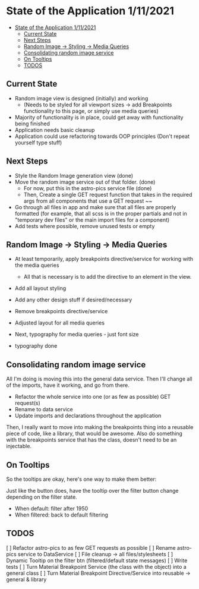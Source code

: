 # State of the Application 1/11/2021

- [State of the Application 1/11/2021](#state-of-the-application-1112021)
  - [Current State](#current-state)
  - [Next Steps](#next-steps)
  - [Random Image -> Styling -> Media Queries](#random-image---styling---media-queries)
  - [Consolidating random image service](#consolidating-random-image-service)
  - [On Tooltips](#on-tooltips)
  - [TODOS](#todos)

## Current State

- Random image view is designed (initially) and working
  - (Needs to be styled for all viewport sizes -> add Breakpoints functionality to this page, or simply use media queries)
- Majority of functionality is in place, could get away with functionality being finished
- Application needs basic cleanup
- Application could use refactoring towards OOP principles (Don't repeat yourself type stuff)  

## Next Steps

- Style the Random Image generation view (done)
- Move the random image service out of that folder. (done)
  - For now, put this in the astro-pics service file (done)
  - Then, Create a single GET request function that takes in the required args from all components that use a GET request ~~
- Go through all files in app and make sure that all files are properly formatted (for example, that all scss is in the proper partials and not in "temporary dev files" or the main import files for a component)
- Add tests where possible, remove unused tests or empty

## Random Image -> Styling -> Media Queries

- At least temporarily, apply breakpoints directive/service for working with the media queries
  - All that is necessary is to add the directive to an element in the view.
- Add all layout styling
- Add any other design stuff if desired/necessary
- Remove breakpoints directive/service

- Adjusted layout for all media queries
- Next, typography for media queries - just font size
- typography done

## Consolidating random image service

All I'm doing is moving this into the general data service.
Then I'll change all of the imports, have it working, and go from there.

- Refactor the whole service into one (or as few as possible) GET request(s)
- Rename to data service
- Update imports and declarations throughout the application  

Then, I really want to move into making the breakpoints thing into a reusable piece of code, like a library, that would be awesome.
Also do something with the breakpoints service that has the class, doesn't need to be an injectable.

## On Tooltips

So the tooltips are okay, here's one way to make them better:  

Just like the button does, have the tooltip over the filter button change depending on the filter state.

- When default: filter after 1950
- When filtered: back to default filtering

## TODOS

[ ] Refactor astro-pics to as few GET requests as possible
[ ] Rename astro-pics service to DataService
[ ] File cleanup -> all files/stylesheets
[ ] Dynamic Tooltip on the filter btn (filtered/default state messages)
[ ] Write tests
[ ] Turn Material Breakpoint Service (the class with the object) into a general class
[ ] Turn Material Breakpoint Directive/Service into reusable -> general & library
